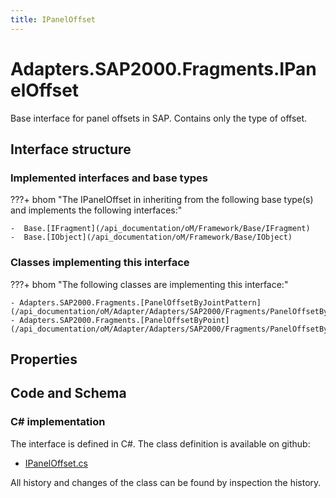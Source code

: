 ```yaml
---
title: IPanelOffset
---
```


# Adapters.SAP2000.Fragments.IPanelOffset

Base interface for panel offsets in SAP. Contains only the type of offset.

## Interface structure

### Implemented interfaces and base types

???+ bhom "The IPanelOffset in inheriting from the following base type(s) and implements the following interfaces:"

    -  Base.[IFragment](/api_documentation/oM/Framework/Base/IFragment)
    -  Base.[IObject](/api_documentation/oM/Framework/Base/IObject)


### Classes implementing this interface

???+ bhom "The following classes are implementing this interface:"

    - Adapters.SAP2000.Fragments.[PanelOffsetByJointPattern](/api_documentation/oM/Adapter/Adapters/SAP2000/Fragments/PanelOffsetByJointPattern)
    - Adapters.SAP2000.Fragments.[PanelOffsetByPoint](/api_documentation/oM/Adapter/Adapters/SAP2000/Fragments/PanelOffsetByPoint)


## Properties

## Code and Schema

### C# implementation

The interface is defined in C#. The class definition is available on github:

- [IPanelOffset.cs](https://github.com/BHoM/SAP2000_Toolkit/blob/develop/SAP2000_oM/Fragments/IPanelOffset.cs)

All history and changes of the class can be found by inspection the history.
